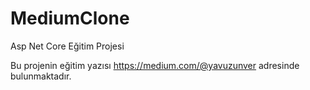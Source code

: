 # MediumClone
Asp Net Core Eğitim Projesi

Bu projenin eğitim yazısı https://medium.com/@yavuzunver adresinde bulunmaktadır.

